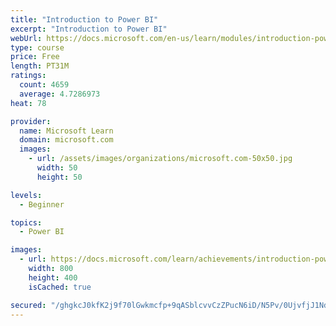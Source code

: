 ```yaml
---
title: "Introduction to Power BI"
excerpt: "Introduction to Power BI"
webUrl: https://docs.microsoft.com/en-us/learn/modules/introduction-power-bi/
type: course
price: Free
length: PT31M
ratings:
  count: 4659
  average: 4.7286973
heat: 78

provider:
  name: Microsoft Learn
  domain: microsoft.com
  images:
    - url: /assets/images/organizations/microsoft.com-50x50.jpg
      width: 50
      height: 50

levels:
  - Beginner

topics:
  - Power BI

images:
  - url: https://docs.microsoft.com/learn/achievements/introduction-power-bi-social.png
    width: 800
    height: 400
    isCached: true

secured: "/ghgkcJ0kfK2j9f70lGwkmcfp+9qASblcvvCzZPucN6iD/N5Pv/0UjvfjJ1NdsRgK98J0b9Oj/9LY4LKMeJlRdniUVL3cvDk6wckJhtee/4i4y0MMQOHzp1HqV1yHseiyfXH2J5HMtgN0rKTDQ7ZvxQcbtK5lRu+Fa0gLJYJ1n/hNDO6ByiC9tOGD3Kp74X+ziO5wZBp5up/ICOU/KIpsX/AlinHsTiDUZJYYnSGkRiDXWccEpadB0L4vic2RxE1pCgvVmejmUYXmFm6Huw+wsHaMHyBNJo5gKFVeEIZnOOku4qI4OFn6utwAbwxipIjfmZUlkenAcfkhcWVM3GEJ850TnUfcecXMXuFa8BHh2ZJotQoY7Ryq2u3SRST54KMc+Ma50g2vx0A3GJNYUhz/msgd9+sfqOuAC4lnPwCQC8=;+xGCyniDn5umBwVvXnNpnw=="
---
```


